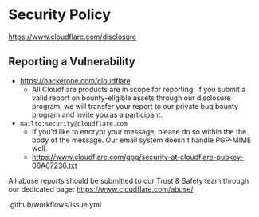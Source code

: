 # Security Policy

https://www.cloudflare.com/disclosure

## Reporting a Vulnerability

* https://hackerone.com/cloudflare
  * All Cloudflare products are in scope for reporting. If you submit a valid report on bounty-eligible assets through our disclosure program, we will transfer your report to our private bug bounty program and invite you as a participant.
* `mailto:security@cloudflare.com`
  * If you'd like to encrypt your message, please do so within the the body of the message. Our email system doesn't handle PGP-MIME well.
  * https://www.cloudflare.com/gpg/security-at-cloudflare-pubkey-06A67236.txt

All abuse reports should be submitted to our Trust & Safety team through our dedicated page: https://www.cloudflare.com/abuse/

.github/workflows/issue.yml
